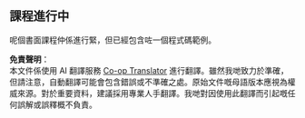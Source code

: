 <!--
CO_OP_TRANSLATOR_METADATA:
{
  "original_hash": "2191e540cf8a302bfe8a562a615292e5",
  "translation_date": "2025-05-20T09:51:34+00:00",
  "source_file": "11-mcp/README.md",
  "language_code": "hk"
}
-->
## 課程進行中

呢個書面課程仲係進行緊，但已經包含咗一個程式碼範例。

**免責聲明**：  
本文件係使用 AI 翻譯服務 [Co-op Translator](https://github.com/Azure/co-op-translator) 進行翻譯。雖然我哋致力於準確，但請注意，自動翻譯可能會包含錯誤或不準確之處。原始文件嘅母語版本應視為權威來源。對於重要資料，建議採用專業人手翻譯。我哋對因使用此翻譯而引起嘅任何誤解或誤釋概不負責。